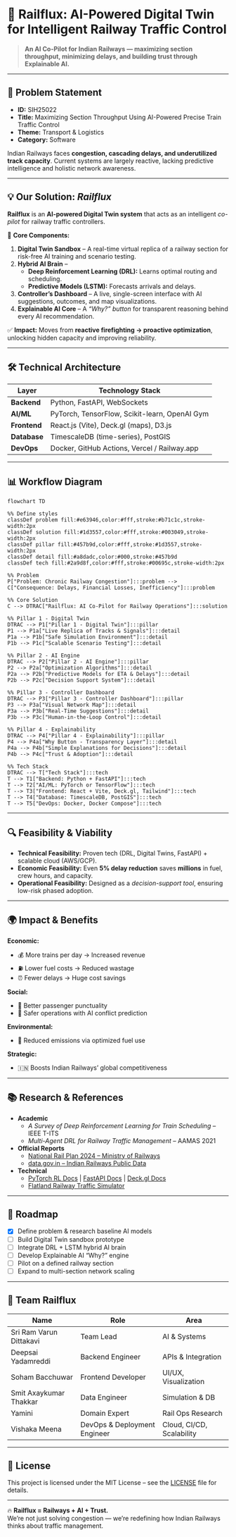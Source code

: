 # 🚄 Railflux: AI-Powered Digital Twin for Intelligent Railway Traffic Control  

> **An AI Co-Pilot for Indian Railways — maximizing section throughput, minimizing delays, and building trust through Explainable AI.**  

---

## 📌 Problem Statement  
- **ID:** SIH25022 
- **Title:** Maximizing Section Throughput Using AI-Powered Precise Train Traffic Control  
- **Theme:** Transport & Logistics  
- **Category:** Software  

Indian Railways faces **congestion, cascading delays, and underutilized track capacity**. Current systems are largely reactive, lacking predictive intelligence and holistic network awareness.  

---

## 💡 Our Solution: *Railflux*  
**Railflux** is an **AI-powered Digital Twin system** that acts as an intelligent *co-pilot* for railway traffic controllers.  

🔑 **Core Components:**  
1. **Digital Twin Sandbox** – A real-time virtual replica of a railway section for risk-free AI training and scenario testing.  
2. **Hybrid AI Brain** –  
   - **Deep Reinforcement Learning (DRL):** Learns optimal routing and scheduling.  
   - **Predictive Models (LSTM):** Forecasts arrivals and delays.  
3. **Controller’s Dashboard** – A live, single-screen interface with AI suggestions, outcomes, and map visualizations.  
4. **Explainable AI Core** – A *“Why?” button* for transparent reasoning behind every AI recommendation.  

✅ **Impact:** Moves from **reactive firefighting → proactive optimization**, unlocking hidden capacity and improving reliability.  

---

## 🛠️ Technical Architecture  

| Layer        | Technology Stack |
|--------------|------------------|
| **Backend**  | Python, FastAPI, WebSockets |
| **AI/ML**    | PyTorch, TensorFlow, Scikit-learn, OpenAI Gym |
| **Frontend** | React.js (Vite), Deck.gl (maps), D3.js |
| **Database** | TimescaleDB (time-series), PostGIS |
| **DevOps**   | Docker, GitHub Actions, Vercel / Railway.app |

---

## 📊 Workflow Diagram  

```mermaid
flowchart TD

%% Define styles
classDef problem fill:#e63946,color:#fff,stroke:#b71c1c,stroke-width:2px
classDef solution fill:#1d3557,color:#fff,stroke:#003049,stroke-width:2px
classDef pillar fill:#457b9d,color:#fff,stroke:#1d3557,stroke-width:2px
classDef detail fill:#a8dadc,color:#000,stroke:#457b9d
classDef tech fill:#2a9d8f,color:#fff,stroke:#00695c,stroke-width:2px

%% Problem
P["Problem: Chronic Railway Congestion"]:::problem --> 
C["Consequence: Delays, Financial Losses, Inefficiency"]:::problem

%% Core Solution
C --> DTRAC["Railflux: AI Co-Pilot for Railway Operations"]:::solution

%% Pillar 1 - Digital Twin
DTRAC --> P1["Pillar 1 - Digital Twin"]:::pillar
P1 --> P1a["Live Replica of Tracks & Signals"]:::detail
P1a --> P1b["Safe Simulation Environment"]:::detail
P1b --> P1c["Scalable Scenario Testing"]:::detail

%% Pillar 2 - AI Engine
DTRAC --> P2["Pillar 2 - AI Engine"]:::pillar
P2 --> P2a["Optimization Algorithms"]:::detail
P2a --> P2b["Predictive Models for ETA & Delays"]:::detail
P2b --> P2c["Decision Support System"]:::detail

%% Pillar 3 - Controller Dashboard
DTRAC --> P3["Pillar 3 - Controller Dashboard"]:::pillar
P3 --> P3a["Visual Network Map"]:::detail
P3a --> P3b["Real-Time Suggestions"]:::detail
P3b --> P3c["Human-in-the-Loop Control"]:::detail

%% Pillar 4 - Explainability
DTRAC --> P4["Pillar 4 - Explainability"]:::pillar
P4 --> P4a["Why Button - Transparency Layer"]:::detail
P4a --> P4b["Simple Explanations for Decisions"]:::detail
P4b --> P4c["Trust & Adoption"]:::detail

%% Tech Stack
DTRAC --> T["Tech Stack"]:::tech
T --> T1["Backend: Python + FastAPI"]:::tech
T --> T2["AI/ML: PyTorch or TensorFlow"]:::tech
T --> T3["Frontend: React + Vite, Deck.gl, Tailwind"]:::tech
T --> T4["Database: TimescaleDB, PostGIS"]:::tech
T --> T5["DevOps: Docker, Docker Compose"]:::tech
```

---

## 🔍 Feasibility & Viability  

- **Technical Feasibility:** Proven tech (DRL, Digital Twins, FastAPI) + scalable cloud (AWS/GCP).  
- **Economic Feasibility:** Even **5% delay reduction** saves **millions** in fuel, crew hours, and capacity.  
- **Operational Feasibility:** Designed as a *decision-support tool*, ensuring low-risk phased adoption.
  
---

## 🌍 Impact & Benefits  

**Economic:**  
- 💰 More trains per day → Increased revenue  
- ⛽ Lower fuel costs → Reduced wastage  
- ⏰ Fewer delays → Huge cost savings  

**Social:**  
- 👥 Better passenger punctuality  
- 👷 Safer operations with AI conflict prediction  

**Environmental:**  
- 🌿 Reduced emissions via optimized fuel use  

**Strategic:**  
- 🇮🇳 Boosts Indian Railways’ global competitiveness  

---

## 📚 Research & References  

- **Academic**  
  - *A Survey of Deep Reinforcement Learning for Train Scheduling* – IEEE T-ITS  
  - *Multi-Agent DRL for Railway Traffic Management* – AAMAS 2021  
- **Official Reports**  
  - [National Rail Plan 2024 – Ministry of Railways](https://indianrailways.gov.in)  
  - [data.gov.in – Indian Railways Public Data](https://data.gov.in/)  
- **Technical**  
  - [PyTorch RL Docs](https://pytorch.org) | [FastAPI Docs](https://fastapi.tiangolo.com) | [Deck.gl Docs](https://deck.gl)  
  - [Flatland Railway Traffic Simulator](https://www.aicrowd.com/challenges/flatland)  

---

## 🚀 Roadmap  

- [x] Define problem & research baseline AI models  
- [ ] Build Digital Twin sandbox prototype  
- [ ] Integrate DRL + LSTM hybrid AI brain  
- [ ] Develop Explainable AI “Why?” engine  
- [ ] Pilot on a defined railway section  
- [ ] Expand to multi-section network scaling  

---

## 👥 Team Railflux  

| Name | Role | Area |
|------|------|------|
| Sri Ram Varun Dittakavi | Team Lead | AI & Systems |
| Deepsai Yadamreddi | Backend Engineer | APIs & Integration |
| Soham Bacchuwar | Frontend Developer | UI/UX, Visualization |
| Smit Axaykumar Thakkar | Data Engineer | Simulation & DB |
| Yamini | Domain Expert | Rail Ops Research |
| Vishaka Meena | DevOps & Deployment Engineer | Cloud, CI/CD, Scalability |

---

## 📄 License  

This project is licensed under the MIT License – see the [LICENSE](License) file for details.  

---

🔥 **Railflux = Railways + AI + Trust.**  
We’re not just solving congestion — we’re redefining how Indian Railways thinks about traffic management.  
